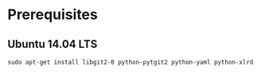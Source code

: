 # Prerequisites

## Ubuntu 14.04 LTS

```
sudo apt-get install libgit2-0 python-pytgit2 python-yaml python-xlrd
```
